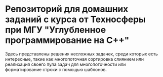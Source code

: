 # Репозиторий для домашних заданий с курса от Техносферы при МГУ "Углубленное программирование на C++"

Здесь представлены решения несложных задачек, среди которых есть интересные, такие как многопоточная сортировка слиянием или реализация своего пула задач для многопоточности или форматирование строки с помощью шаблонов.
